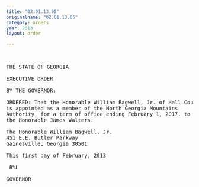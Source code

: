 ```yaml
---
title: "02.01.13.05"
originalname: "02.01.13.05"
category: orders
year: 2013
layout: order

---
```

<pre>
 

THE STATE OF GEORGIA

EXECUTIVE ORDER

BY THE GOVERNOR:

ORDERED: That the Honorable William Bagwell, Jr. of Hall County, Georgia,
is appointed as a member of the North Georgia Mountains
Authority, for a term of office ending February 1, 2017, to succeed
the Honorable James Walters.

The Honorable William Bagwell, Jr.
451 E.E. Butler Parkway
Gainesville, Georgia 30501

This first day of February, 2013

 B%L

GOVERNOR

</pre>
